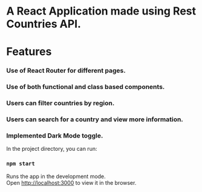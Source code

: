 # A React Application made using Rest Countries API.

# Features
### Use of React Router for different pages.
### Use of both functional and class based components.
### Users can filter countries by region.
### Users can search for a country and view more information.
### Implemented Dark Mode toggle.


In the project directory, you can run:

### `npm start`

Runs the app in the development mode.<br />
Open [http://localhost:3000](http://localhost:3000) to view it in the browser.


